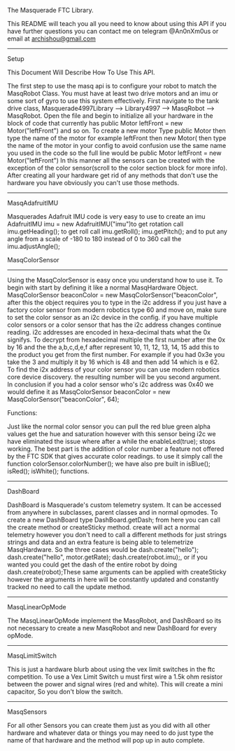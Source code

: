 The Masquerade FTC Library.

This README will teach you all you need to know about using this API if you have further questions
you can contact me on telegram @An0nXm0us or email at archishou@gmail.com
*****************************************
Setup

This Document Will Describe How To Use This API.

The first step to use the masq api is to configure your robot to
match the MasqRobot Class. You must have at least two drive motors
and an imu or some sort of gyro to use this system effectively.
First navigate to the tank drive class, Masquerade4997Library -->
Library4997 --> MasqRobot --> MasqRobot. Open the file and begin to
initialize all your hardware in the block of code that currently has
public Motor leftFront = new Motor("leftFront") and so on.
To create a new motor Type public Motor then type the name of the
motor for example leftFront then new Motor( then type the name
of the motor in your config to avoid confusion use the same name
you used in the code so the full line would be
public Motor leftFront = new Motor("leftFront")
In this manner all the sensors can be created with the
exception of the color sensor(scroll to the color section block for more info).
After creating all your hardware get rid of any methods that don't use the
hardware you have obviously you can't use those methods.

*****************************************
MasqAdafruitIMU

Masquerades Adafruit IMU code is very easy to use to create an imu
AdafruitIMU imu = new AdafruitIMU("imu")to get rotation call imu.getHeading();
to get roll call imu.getRoll(); imu.getPitch(); and to put any angle from a scale of
-180 to 180 instead of 0 to 360 call the imu.adjustAngle();


MasqColorSensor
***********************
Using the MasqColorSensor is easy once you understand how to use it.
To begin with start by defining it like a normal MasqHardware Object.
MasqColorSensor beaconColor = new MasqColorSensor("beaconColor", after
this the object requires you to type in the i2c address if you just have
a factory color sensor from modern robotics type 60 and move on, make sure
to set the color sensor as an i2c device in the config. if you have multiple
color sensors or a color sensor that has the i2c address changes continue reading.
i2c addresses are encoded in hexa-decimal thats what the 0x signifys. To decrypt from
hexadecimal multiple the first number after the 0x by 16 and the the a,b,c,d,e,f after
represent 10, 11, 12, 13, 14, 15 add this to the product you get from the first number.
For example if you had 0x3e you take the 3 and multiply it by 16 which is 48 and then
add 14 which is e 62. To find the i2x address of your color sensor you can use modern
robotics core device discovery. the resulting number will be you second argument.
In conclusion if you had a color sensor who's i2c address was 0x40 we would define it
as MasqColorSensor beaconColor = new MasqColorSensor("beaconColor", 64);

Functions:

Just like the normal color sensor you can pull the red blue green
alpha values get the hue and saturation however with this sensor
being i2c we have eliminated the issue where after a while the
enableLed(true); stops working. The best part is the addition of
color number a feature not offered by the FTC SDK that gives accurate
color readings. to use it simply call the function colorSensor.colorNumber();
we have also pre built in isBlue(); isRed(); isWhite(); functions.

***********************

DashBoard

DashBoard is Masquerade's custom telemetry system. It can be accessed
from anywhere in subclasses, parent classes and in normal opmodes.
To create a new DashBoard type DashBoard.getDash; from here you can call the
create method or createSticky method. create will act a normal telemetry
however you don't need to call a different methods for just strings
strings and data and an extra feature is being able to telemetrize MasqHardware.
So the three cases would be dash.create("hello"); dash.create("hello", motor.getRate);
dash.create(robot.imu);, or if you wanted you could get the dash of
the entire robot by doing dash.create(robot);These same arguments can be
applied with createSticky however the arguments in here will be constantly
updated and constantly tracked no need to call the update method.

***********************

MasqLinearOpMode

The MasqLinearOpMode implement the MasqRobot, and DashBoard so its not necessary to create a
new MasqRobot and new DashBoard for every opMode.

********************

MasqLimitSwitch

This is just a hardware blurb about using the vex limit switches
in the ftc competition. To use a Vex Limit Switch u must first wire a 1.5k ohm
resistor between the power and signal wires (red and white). This will
create a mini capacitor,
So you don't blow the switch.
********************
MasqSensors

For all other Sensors you can create them just as you
did with all other hardware and whatever data or things
you may need to do just type the name of that hardware
and the method will pop up in auto complete.

